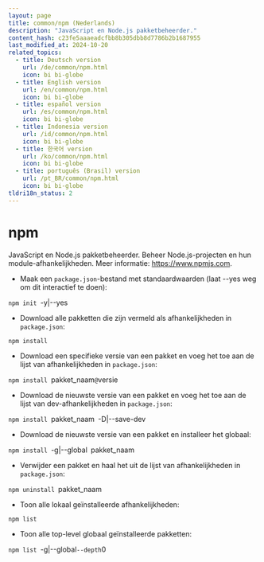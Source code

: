 ```yaml
---
layout: page
title: common/npm (Nederlands)
description: "JavaScript en Node.js pakketbeheerder."
content_hash: c23fe5aaaeadcfbb8b305dbb8d7786b2b1687955
last_modified_at: 2024-10-20
related_topics:
  - title: Deutsch version
    url: /de/common/npm.html
    icon: bi bi-globe
  - title: English version
    url: /en/common/npm.html
    icon: bi bi-globe
  - title: español version
    url: /es/common/npm.html
    icon: bi bi-globe
  - title: Indonesia version
    url: /id/common/npm.html
    icon: bi bi-globe
  - title: 한국어 version
    url: /ko/common/npm.html
    icon: bi bi-globe
  - title: português (Brasil) version
    url: /pt_BR/common/npm.html
    icon: bi bi-globe
tldri18n_status: 2
---
```

# npm

JavaScript en Node.js pakketbeheerder.
Beheer Node.js-projecten en hun module-afhankelijkheden.
Meer informatie: <https://www.npmjs.com>.

- Maak een `package.json`-bestand met standaardwaarden (laat --yes weg om dit interactief te doen):

`npm init `<span class="tldr-var badge badge-pill bg-dark-lm bg-white-dm text-white-lm text-dark-dm font-weight-bold">-y|--yes</span>

- Download alle pakketten die zijn vermeld als afhankelijkheden in `package.json`:

`npm install`

- Download een specifieke versie van een pakket en voeg het toe aan de lijst van afhankelijkheden in `package.json`:

`npm install `<span class="tldr-var badge badge-pill bg-dark-lm bg-white-dm text-white-lm text-dark-dm font-weight-bold">pakket_naam</span>`@`<span class="tldr-var badge badge-pill bg-dark-lm bg-white-dm text-white-lm text-dark-dm font-weight-bold">versie</span>

- Download de nieuwste versie van een pakket en voeg het toe aan de lijst van dev-afhankelijkheden in `package.json`:

`npm install `<span class="tldr-var badge badge-pill bg-dark-lm bg-white-dm text-white-lm text-dark-dm font-weight-bold">pakket_naam</span>` `<span class="tldr-var badge badge-pill bg-dark-lm bg-white-dm text-white-lm text-dark-dm font-weight-bold">-D|--save-dev</span>

- Download de nieuwste versie van een pakket en installeer het globaal:

`npm install `<span class="tldr-var badge badge-pill bg-dark-lm bg-white-dm text-white-lm text-dark-dm font-weight-bold">-g|--global</span>` `<span class="tldr-var badge badge-pill bg-dark-lm bg-white-dm text-white-lm text-dark-dm font-weight-bold">pakket_naam</span>

- Verwijder een pakket en haal het uit de lijst van afhankelijkheden in `package.json`:

`npm uninstall `<span class="tldr-var badge badge-pill bg-dark-lm bg-white-dm text-white-lm text-dark-dm font-weight-bold">pakket_naam</span>

- Toon alle lokaal geïnstalleerde afhankelijkheden:

`npm list`

- Toon alle top-level globaal geïnstalleerde pakketten:

`npm list `<span class="tldr-var badge badge-pill bg-dark-lm bg-white-dm text-white-lm text-dark-dm font-weight-bold">-g|--global</span>` --depth `<span class="tldr-var badge badge-pill bg-dark-lm bg-white-dm text-white-lm text-dark-dm font-weight-bold">0</span>
